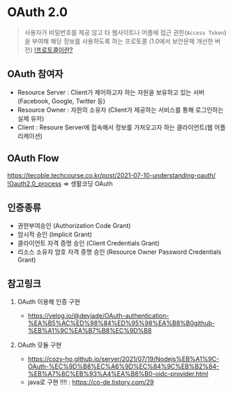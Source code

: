# OAuth 2.0
 > 사용자가 비밀번호를 제공 않고 타 웹사이트나 어플에 접근 권한(`Access Token`)을 부여해 해당 정보를 사용하도록 하는 프로토콜
   (1.0에서 보안문제 개선한 버전)
   [!프로토콜이란?](./%ED%94%84%EB%A1%9C%ED%86%A0%EC%BD%9C.md)

## OAuth 참여자
  - Resource Server : Client가 제어하고자 하는 자원을 보유하고 있는 서버
    (Facebook, Google, Twitter 등)
  - Resource Owner : 자원의 소유자
    (Client가 제공하는 서비스를 통해 로그인하는 실제 유저)
  - Client : Resoure Server에 접속해서 정보를 가져오고자 하는 클라이언트(웹 어플리케이션)

## OAuth Flow
  https://tecoble.techcourse.co.kr/post/2021-07-10-understanding-oauth/
  [!Oauth2.0_process](./README_images/oauth2.0-process.png)
  => 셍활코딩 OAuth 

## 인증종류
  - 권한부여승인 (Authorization Code Grant)
  - 암시적 승인 (Implicit Grant)
  - 클라이언트 자격 증명 승인 (Client Credentials Grant)
  - 리소스 소유자 암호 자격 증명 승인 (Resource Owner Password Credentials Grant)

## 참고링크
  1. OAuth 이용해 인증 구현
     - https://velog.io/@devjade/OAuth-authentication-%EA%B5%AC%ED%98%84%ED%95%98%EA%B8%B0github-%EB%A1%9C%EA%B7%B8%EC%9D%B8

  2. OAuth 모듈 구현
     - https://cozy-ho.github.io/server/2021/07/19/Nodejs%EB%A1%9C-OAuth-%EC%9D%B8%EC%A6%9D%EC%84%9C%EB%B2%84-%EB%A7%8C%EB%93%A4%EA%B8%B0-oidc-provider.html
     - java로 구현 !!!! : https://co-de.tistory.com/29
